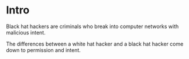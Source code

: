 # Intro

Black hat hackers are criminals who break into computer networks with malicious 
intent.

The differences between a white hat hacker and a black hat hacker come down to 
permission and intent.